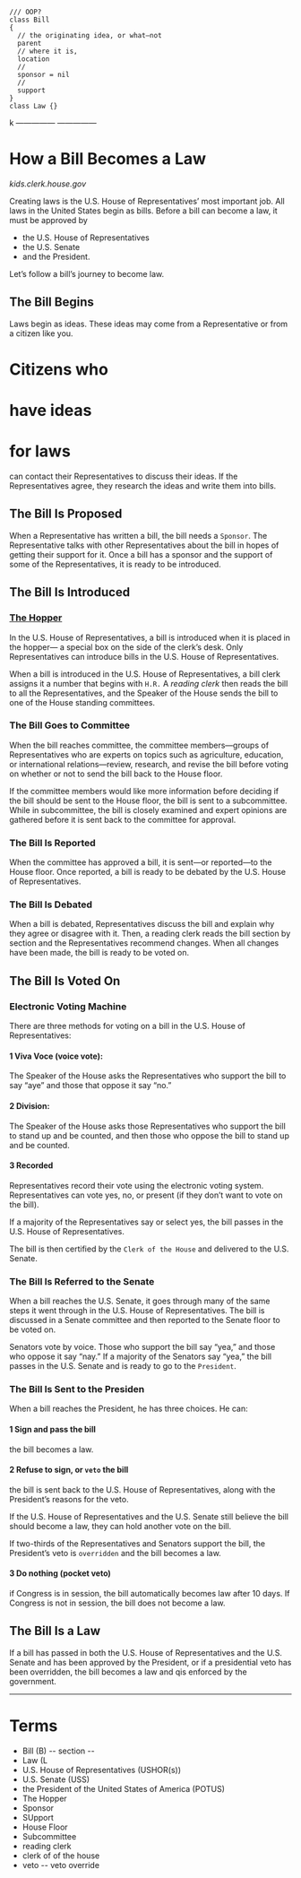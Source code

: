 ```es6
/// OOP?
class Bill
{
  // the originating idea, or what—not
  parent
  // where it is,
  location
  //
  sponsor = nil
  //
  support
}
class Law {}

```

k
—————
—————
# How a Bill Becomes a Law
_kids.clerk.house.gov_

Creating laws is the U.S. House of Representatives’ most important job.
All laws in the United States begin as bills.
Before a bill can become a law, it must be approved by
  - the U.S. House of Representatives
  - the U.S. Senate
  - and the President.
  
Let’s follow a bill’s journey to become law.

## The Bill Begins
Laws begin as ideas. These ideas may come from a Representative
or from a citizen like you.
# Citizens who
# have ideas
# for laws
can contact their Representatives to discuss their ideas.
If the Representatives agree,
they research the ideas and write them into bills.

## The Bill Is Proposed
When a Representative has written a bill,
the bill needs a `Sponsor`.
The Representative talks with other Representatives
about the bill in hopes of getting their support for it.
Once a bill has a sponsor and the support of some of the Representatives, it is ready to be introduced.

## The Bill Is Introduced
 
### [The Hopper](https://github.com/Nagle/uscode/blob/master/concepts/Hopper.md)
In the U.S. House of Representatives, a bill is introduced when it is placed in the hopper—
a special box on the side of the clerk’s desk.
Only Representatives can introduce bills in the U.S. House of Representatives.

When a bill is introduced in the U.S. House of Representatives,
a bill clerk assigns it a number that begins with `H.R.`
A _reading clerk_ then reads the bill to all the Representatives,
and the Speaker of the House sends the bill to one of the House standing committees.

### The Bill Goes to Committee
When the bill reaches committee,
the committee members—groups of Representatives
who are experts on topics such as
agriculture, education, or international relations—review,
research, and revise the bill before voting on whether
or not to send the bill back to the House floor.

If the committee members would like more information
before deciding if the bill should be sent to the House floor,
the bill is sent to a subcommittee.
While in subcommittee, the bill is closely examined and
expert opinions are gathered before it is sent back to the committee for approval.

### The Bill Is Reported
When the committee has approved a bill,
it is sent—or reported—to the House floor.
Once reported,
a bill is ready to be debated by the U.S. House of Representatives.

### The Bill Is Debated
When a bill is debated, Representatives discuss
the bill and explain why they agree or disagree with it.
Then, a reading clerk reads the bill section by section
and the Representatives recommend changes.
When all changes have been made, the bill is ready to be voted on.

## The Bill Is Voted On
 
### Electronic Voting Machine
There are three methods for voting on a bill in the U.S. House of Representatives:

#### 1 Viva Voce (voice vote):
The Speaker of the House asks the Representatives who support
the bill to say “aye” and those that oppose it say “no.”

#### 2 Division:
The Speaker of the House asks those Representatives who
support the bill to stand up and be counted,
and then those who oppose the bill to stand up and be counted.
#### 3 Recorded
Representatives record their vote using the electronic voting system.
Representatives can vote yes, no, or present
(if they don’t want to vote on the bill).

If a majority of the Representatives say or select yes,
the bill passes in the U.S. House of Representatives.

The bill is then certified by the `Clerk of the House`
and delivered to the U.S. Senate.

### The Bill Is Referred to the Senate
When a bill reaches the U.S. Senate,
it goes through many of the same steps it went through in the U.S. House of Representatives.
The bill is discussed in a Senate committee and then reported to the Senate floor to be voted on.

Senators vote by voice.
Those who support the bill say “yea,”
and those who oppose it say “nay.”
If a majority of the Senators say “yea,”
the bill passes in the U.S. Senate and is ready to go to the `President`.

### The Bill Is Sent to the Presiden
When a bill reaches the President, he has three choices. He can:

#### 1 Sign and pass the bill
the bill becomes a law.

#### 2 Refuse to sign, or `veto` the bill
the bill is sent back to the U.S. House of Representatives,
along with the President’s reasons for the veto.

If the U.S. House of Representatives and the U.S. Senate
still believe the bill should become a law,
they can hold another vote on the bill.

If two-thirds of the Representatives and Senators support the bill,
the President’s veto is `overridden` and the bill becomes a law.

#### 3 Do nothing (pocket veto)
if Congress is in session, the bill automatically becomes law after 10 days.
If Congress is not in session, the bill does not become a law.

## The Bill Is a Law
If a bill has passed in both
the U.S. House of Representatives
and the U.S. Senate
and has been approved by the President,
or if a presidential veto has been overridden,
the bill becomes a law and
qis enforced by the government.
<hr/>

# Terms
 - Bill (B)
 -- section
 -- 
 - Law  (L
 - U.S. House of Representatives (USHOR(s))
 - U.S. Senate (USS)
 - the President of the United States of America (POTUS)
 - The Hopper
 - Sponsor
 - SUpport
 - House Floor
 - Subcommittee
 - reading clerk
 - clerk of of the house
 - veto
 -- veto override

